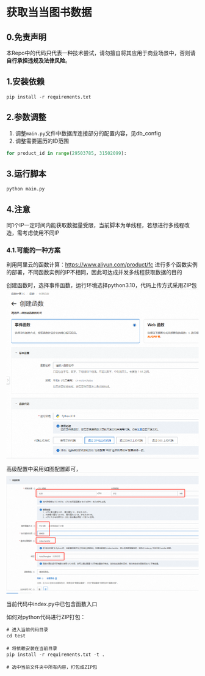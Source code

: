 # 获取当当图书数据

## 0.免责声明
本Repo中的代码只代表一种技术尝试，请勿擅自将其应用于商业场景中，否则请**自行承担违规及法律风险**。

## 1.安装依赖

```shell
pip install -r requirements.txt
```

## 2.参数调整

1. 调整`main.py`文件中数据库连接部分的配置内容，见db_config
2. 调整需要遍历的ID范围
```python
for product_id in range(29503785, 31502099):
```

## 3.运行脚本
```shell
python main.py
```


## 4.注意
同1个IP一定时间内能获取数据量受限，当前脚本为单线程，若想进行多线程改造，需考虑使用不同IP

### 4.1.可能的一种方案
利用阿里云的函数计算：https://www.aliyun.com/product/fc
进行多个函数实例的部署，不同函数实例的IP不相同，因此可达成并发多线程获取数据的目的

创建函数时，选择事件函数，运行环境选择python3.10，代码上传方式采用ZIP包
![img.png](img.png)

高级配置中采用如图配置即可，
![img_1.png](img_1.png)

当前代码中index.py中已包含函数入口

如何对python代码进行ZIP打包：
```shell
# 进入当前代码目录
cd test

# 将依赖安装在当前目录
pip install -r requirements.txt -t .

# 选中当前文件夹中所有内容，打包成ZIP包
```
